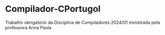 # Compilador-CPortugol
Trabalho obrigatório da Disciplina de Compiladores 2024/01 ministrada pela professora Anna Paula
